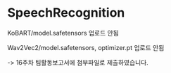 # SpeechRecognition

KoBART/model.safetensors 업로드 안됨 

Wav2Vec2/model.safetensors, optimizer.pt 업로드 안됨

-> 16주차 팀활동보고서에 첨부파일로 제출하였습니다.
